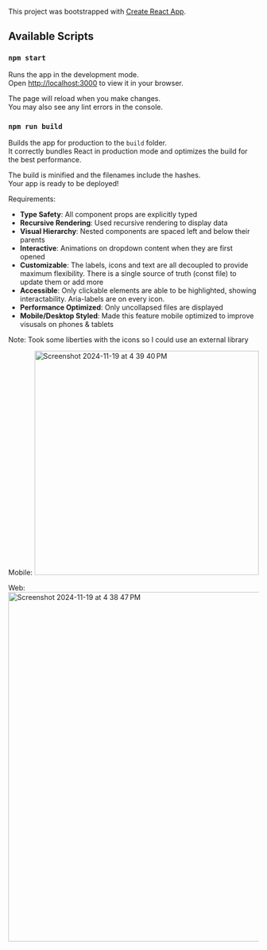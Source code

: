 This project was bootstrapped with [Create React App](https://github.com/facebook/create-react-app).

## Available Scripts

### `npm start`

Runs the app in the development mode.\
Open [http://localhost:3000](http://localhost:3000) to view it in your browser.

The page will reload when you make changes.\
You may also see any lint errors in the console.

### `npm run build`

Builds the app for production to the `build` folder.\
It correctly bundles React in production mode and optimizes the build for the best performance.

The build is minified and the filenames include the hashes.\
Your app is ready to be deployed!

Requirements:
- **Type Safety**: All component props are explicitly typed
- **Recursive Rendering**: Used recursive rendering to display data
- **Visual Hierarchy**: Nested components are spaced left and below their parents
- **Interactive**: Animations on dropdown content when they are first opened
- **Customizable**: The labels, icons and text are all decoupled to provide maximum flexibility. There is a single source of truth (const file) to update them or add more
- **Accessible**: Only clickable elements are able to be highlighted, showing interactability. Aria-labels are on every icon.
- **Performance Optimized**: Only uncollapsed files are displayed
- **Mobile/Desktop Styled**: Made this feature mobile optimized to improve visusals on phones & tablets

Note: Took some liberties with the icons so I could use an external library

Mobile: 
<img width="451" alt="Screenshot 2024-11-19 at 4 39 40 PM" src="https://github.com/user-attachments/assets/afb546ac-ca92-4c59-9fff-376da2e52db9">

Web:
<img width="703" alt="Screenshot 2024-11-19 at 4 38 47 PM" src="https://github.com/user-attachments/assets/c92c45e6-76f4-4e5f-a975-fe4bc3a0d9c3">
